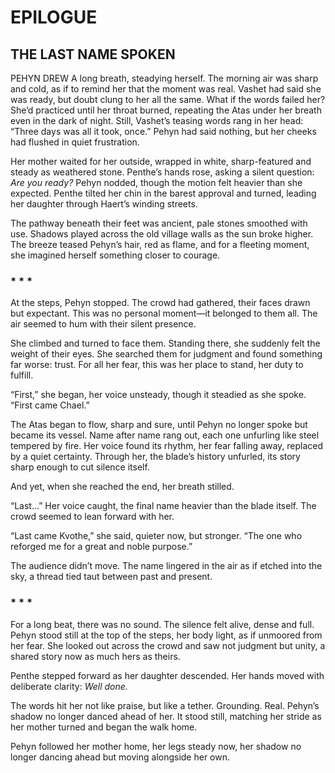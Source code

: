 # EPILOGUE

## THE LAST NAME SPOKEN

PEHYN DREW A long breath, steadying herself. The morning air was sharp and cold, as if to remind her that the moment was real. Vashet had said she was ready, but doubt clung to her all the same. What if the words failed her? She’d practiced until her throat burned, repeating the Atas under her breath even in the dark of night. Still, Vashet’s teasing words rang in her head: “Three days was all it took, once.” Pehyn had said nothing, but her cheeks had flushed in quiet frustration.  

Her mother waited for her outside, wrapped in white, sharp-featured and steady as weathered stone. Penthe’s hands rose, asking a silent question: *Are you ready?* Pehyn nodded, though the motion felt heavier than she expected. Penthe tilted her chin in the barest approval and turned, leading her daughter through Haert’s winding streets.  

The pathway beneath their feet was ancient, pale stones smoothed with use. Shadows played across the old village walls as the sun broke higher. The breeze teased Pehyn’s hair, red as flame, and for a fleeting moment, she imagined herself something closer to courage.

### * * *

At the steps, Pehyn stopped. The crowd had gathered, their faces drawn but expectant. This was no personal moment—it belonged to them all. The air seemed to hum with their silent presence.  

She climbed and turned to face them. Standing there, she suddenly felt the weight of their eyes. She searched them for judgment and found something far worse: trust. For all her fear, this was her place to stand, her duty to fulfill.  

“First,” she began, her voice unsteady, though it steadied as she spoke. “First came Chael.”  

The Atas began to flow, sharp and sure, until Pehyn no longer spoke but became its vessel. Name after name rang out, each one unfurling like steel tempered by fire. Her voice found its rhythm, her fear falling away, replaced by a quiet certainty. Through her, the blade’s history unfurled, its story sharp enough to cut silence itself.  

And yet, when she reached the end, her breath stilled.  

“Last…” Her voice caught, the final name heavier than the blade itself. The crowd seemed to lean forward with her.  

“Last came Kvothe,” she said, quieter now, but stronger. “The one who reforged me for a great and noble purpose.”  

The audience didn’t move. The name lingered in the air as if etched into the sky, a thread tied taut between past and present.  

### * * *

For a long beat, there was no sound. The silence felt alive, dense and full. Pehyn stood still at the top of the steps, her body light, as if unmoored from her fear. She looked out across the crowd and saw not judgment but unity, a shared story now as much hers as theirs.  

Penthe stepped forward as her daughter descended. Her hands moved with deliberate clarity: *Well done.*  

The words hit her not like praise, but like a tether. Grounding. Real. Pehyn’s shadow no longer danced ahead of her. It stood still, matching her stride as her mother turned and began the walk home.

Pehyn followed her mother home, her legs steady now, her shadow no longer dancing ahead but moving alongside her own.  
